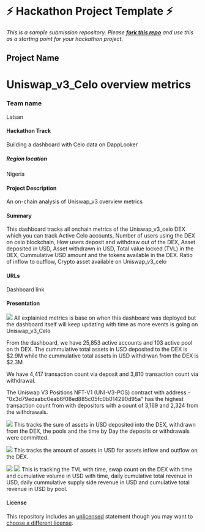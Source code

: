 
# ⚡ Hackathon Project Template ⚡
_This is a sample submission repository.
Please [__fork this repo__](https://help.github.com/articles/fork-a-repo/) and use this as a starting point for your hackathon project._

## Project Name
# Uniswap_v3_Celo overview metrics
### Team name
Latsan
#### Hackathon Track
 Building a dashboard with Celo data on DappLooker

##### Region location
Nigeria

#### Project Description
An on-chain analysis of Uniswap_v3 overview metrics



#### Summary
This dashboard tracks all onchain metrics of the Uniswap_v3_celo DEX which you can track 
Active Celo accounts,
Number of users using the DEX on celo blockchain, 
How users deposit and withdraw out of the DEX, 
Asset deposited in USD,
Asset withdrawn in USD, 
Total value locked (TVL) in the DEX, 
Cummulative USD amount and the tokens available in the DEX.
Ratio of inflow to outflow,
Crypto asset available on Uniswap_v3_celo

#### URLs
Dashboard link

#### Presentation
![](https://drive.google.com/file/d/18mYBAExtx_3CN2Ljc9YqUKJb2Dkwep1K/view?usp=share_link)
All explainied metrics is base on when this dashboard was deployed but the dashboard itself will keep updating with time as more events is going on Uniswap_v3_Celo

From the dashboard, we have 25,853 active accounts and 103 active pool on th DEX. The cummulative total assets in USD deposited to the DEX is $2.9M while the cummulative total assets in USD withdrwan from the DEX is $2.3M

We have 4,417 transaction count via deposit and 3,810 transaction count via withdrawal.

The Uniswap V3 Positions NFT-V1 (UNI-V3-POS) contract with address - "0x3d79edaabc0eab6f08ed885c05fc0b014290d95a" has the highest transaction count from with depositors with a count of 3,169 and 2,324 from the withdrawals.

![](https://drive.google.com/file/d/14ELBHvT8xsWQbQ9fG6RyDqMY3BX3nxeL/view?usp=share_link)
This tracks the sum of assets in USD deposited into the DEX, withdrawn from the DEX, the pools and the time by Day the deposits or withdrawals were committed.

![](https://drive.google.com/file/d/1WV3_M0zd6-CEvzLHVroFBKmhA06G-L90/view?usp=share_link)
This tracks the amount of assets in USD for assets inflow and outflow on the DEX.

![](https://drive.google.com/file/d/1vb-2it0H56k9wG8VLgswMhoTz2Jct1aF/view?usp=share_link)
![](https://drive.google.com/file/d/1wsohxXX2Wl-EYGqcREzrLRaOLMCYCrQu/view?usp=share_link)
This is tracking the TVL with time, swap count on the DEX with time and cumulative volume in USD with time, daily cumulative total revenue in USD, daily cummulative supply side revenue in USD and cumulative total revenue in USD by pool.


#### License
This repository includes an [unlicensed](http://unlicense.org/) statement though you may want to [choose a different license](https://choosealicense.com/).

